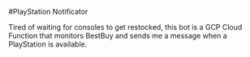#PlayStation Notificator

Tired of waiting for consoles to get restocked, this bot is a GCP Cloud Function that monitors BestBuy and sends me a message when a PlayStation is available.